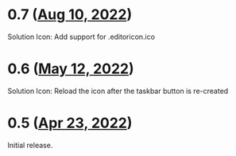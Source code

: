 # 0.7 ([Aug 10, 2022](https://github.com/ramensoftware/windhawk-mods/blob/58f209b518e2101afed67b8e9965cc5e629ea649/mods/lm-vs-solution-icon.wh.cpp))

Solution Icon: Add support for .editoricon.ico

# 0.6 ([May 12, 2022](https://github.com/ramensoftware/windhawk-mods/blob/c1981068a7634932b417236e653127fa234340c0/mods/lm-vs-solution-icon.wh.cpp))

Solution Icon: Reload the icon after the taskbar button is re-created

# 0.5 ([Apr 23, 2022](https://github.com/ramensoftware/windhawk-mods/blob/b087f19b365be9b24f5d32e64cca917443a04abe/mods/lm-vs-solution-icon.wh.cpp))

Initial release.
